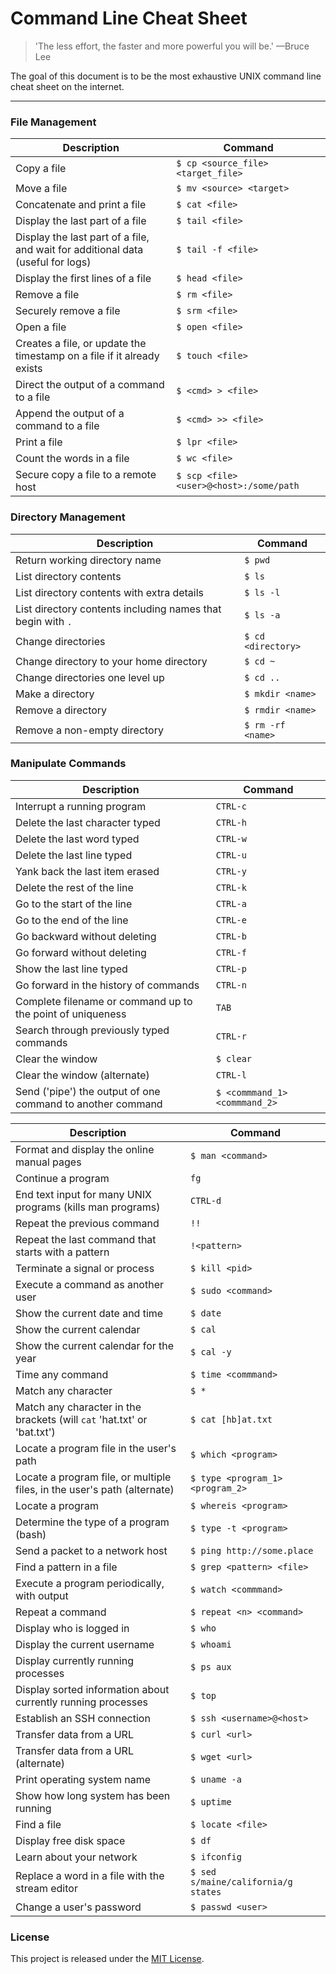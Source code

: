 # Command Line Cheat Sheet

> 'The less effort, the faster and more powerful you will be.' —Bruce Lee

The goal of this document is to be the most exhaustive UNIX command line cheat sheet on the internet.

---

### File Management

| Description | Command |
| ----------- | ----------- |
| Copy a file | `$ cp <source_file> <target_file>` |
| Move a file | `$ mv <source> <target>` |
| Concatenate and print a file | `$ cat <file>` |
| Display the last part of a file | `$ tail <file>` |
| Display the last part of a file, and wait for additional data (useful for logs) | `$ tail -f <file>` |
| Display the first lines of a file | `$ head <file>` |
| Remove a file | `$ rm <file>` |
| Securely remove a file | `$ srm <file>` |
| Open a file | `$ open <file>` |
| Creates a file, or update the timestamp on a file if it already exists | `$ touch <file>` |
| Direct the output of a command to a file | `$ <cmd> > <file>` |
| Append the output of a command to a file | `$ <cmd> >> <file>` |
| Print a file | `$ lpr <file>` |
| Count the words in a file | `$ wc <file>` |
| Secure copy a file to a remote host | `$ scp <file> <user>@<host>:/some/path` |

### Directory Management

| Description | Command |
| ----------- | ----------- |
| Return working directory name | `$ pwd` |
| List directory contents | `$ ls` |
| List directory contents with extra details | `$ ls -l` |
| List directory contents including names that begin with `.` | `$ ls -a` |
| Change directories | `$ cd <directory>` |
| Change directory to your home directory | `$ cd ~` |
| Change directories one level up | `$ cd ..` |
| Make a directory | `$ mkdir <name>` |
| Remove a directory | `$ rmdir <name>` |
| Remove a non-empty directory | `$ rm -rf <name>` |

### Manipulate Commands

| Description | Command |
| ----------- | ----------- |
| Interrupt a running program | `CTRL-c` |
| Delete the last character typed | `CTRL-h` |
| Delete the last word typed | `CTRL-w` |
| Delete the last line typed | `CTRL-u` |
| Yank back the last item erased | `CTRL-y` |
| Delete the rest of the line | `CTRL-k` |
| Go to the start of the line | `CTRL-a` |
| Go to the end of the line | `CTRL-e` |
| Go backward without deleting | `CTRL-b` |
| Go forward without deleting | `CTRL-f` |
| Show the last line typed | `CTRL-p` |
| Go forward in the history of commands | `CTRL-n` |
| Complete filename or command up to the point of uniqueness | `TAB` |
| Search through previously typed commands | `CTRL-r` |
| Clear the window | `$ clear` |
| Clear the window (alternate) | `CTRL-l` |
| Send ('pipe') the output of one command to another command | `$ <commmand_1> <commmand_2>` |

| Description | Command |
| ----------- | ----------- |
| Format and display the online manual pages | `$ man <command>` |
| Continue a program | `fg` |
| End text input for many UNIX programs (kills man programs) | `CTRL-d` |
| Repeat the previous command | `!! ` |
| Repeat the last command that starts with a pattern | `!<pattern>` |
| Terminate a signal or process | `$ kill <pid>` |
| Execute a command as another user | `$ sudo <command>` |
| Show the current date and time | `$ date` |
| Show the current calendar | `$ cal` |
| Show the current calendar for the year | `$ cal -y` |
| Time any command | `$ time <commmand>` |
| Match any character | `$ *` |
| Match any character in the brackets (will `cat` 'hat.txt' or 'bat.txt') | `$ cat [hb]at.txt` |
| Locate a program file in the user's path | `$ which <program>` |
| Locate a program file, or multiple files, in the user's path (alternate) | `$ type <program_1> <program_2>` |
| Locate a program | `$ whereis <program>` |
| Determine the type of a program (bash) | `$ type -t <program>` |
| Send a packet to a network host | `$ ping http://some.place` |
| Find a pattern in a file | `$ grep <pattern> <file>` |
| Execute a program periodically, with output | `$ watch <commmand>` |
| Repeat a command | `$ repeat <n> <command>` |
| Display who is logged in | `$ who` |
| Display the current username | `$ whoami` |
| Display currently running processes | `$ ps aux` |
| Display sorted information about currently running processes | `$ top` |
| Establish an SSH connection | `$ ssh <username>@<host>` |
| Transfer data from a URL | `$ curl <url>` |
| Transfer data from a URL (alternate) | `$ wget <url>` |
| Print operating system name | `$ uname -a` |
| Show how long system has been running | `$ uptime` |
| Find a file | `$ locate <file>` |
| Display free disk space | `$ df` |
| Learn about your network | `$ ifconfig` |
| Replace a word in a file with the stream editor | `$ sed s/maine/california/g states` |
| Change a user's password | `$ passwd <user>` |

### License

This project is released under the [MIT License](http://www.opensource.org/licenses/MIT).
